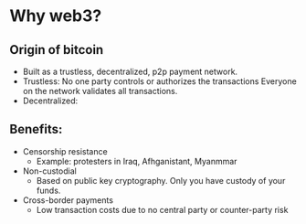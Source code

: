 # Why web3?

## Origin of bitcoin

* Built as a trustless, decentralized, p2p payment network.
* Trustless: No one party controls or authorizes the transactions
    Everyone on the network validates all transactions.
* Decentralized: 

## Benefits:
* Censorship resistance
    - Example: protesters in Iraq, Afhganistant, Myanmmar
* Non-custodial
    - Based on public key cryptography. Only you have custody of your funds. 
* Cross-border payments
    - Low transaction costs due to no central party or counter-party risk
